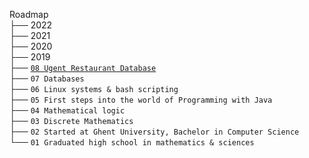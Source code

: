 Roadmap\
├── 2022 \
├── 2021 \
├── 2020 \
├── 2019 \
├── [`08 Ugent Restaurant Database`](roadmap/2019/08%20Ugent%20Restaurant%20Database/README.md)\
├── `07 Databases`\
├── `06 Linux systems & bash scripting`\
├── `05 First steps into the world of Programming with Java`\
├── `04 Mathematical logic`\
├── `03 Discrete Mathematics`\
├── `02 Started at Ghent University, Bachelor in Computer Science`\
└── `01 Graduated high school in mathematics & sciences`
